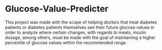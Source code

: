 # Glucose-Value-Predicter
This project was made with the scope of helping doctors that treat diabetes patients or diabetes patients themselves see their future glucose values in order to analyze where certain changes, with regards to meals, insulin dosage, among others, must be made with the goal of maintaining a higher percentile of glucose values within the recommended range. 
